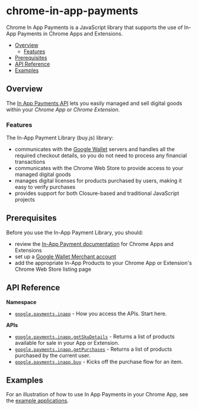 chrome-in-app-payments
======================

Chrome In App Payments is a JavaScript library that supports the use of In-App Payments in Chrome Apps and Extensions.

* [Overview](wiki#overview)
  * [Features](wiki#features)
* [Prerequisites](wiki#prerequisites)
* [API Reference](wiki#api-reference)
* [Examples](wiki#examples)

## Overview

The [In App Payments API]() lets you easily managed and sell digital goods 
within your *Chrome App* or *Chrome Extension*.  
  

### Features

The In-App Payment Library (buy.js) library:

* communicates with the [Google Wallet](https://support.google.com/chrome_webstore/answer/1053354) servers and handles all the required checkout details, so you do not need to process any financial transactions
* communicates with the Chrome Web Store to provide access to your managed digital goods
* manages digital licenses for products purchased by users, making it easy to verify purchases
* provides support for both Closure-based and traditional JavaScript projects

## Prerequisites

Before you use the In-App Payment Library, you should:

* review the [In-App Payment documentation]() for Chrome Apps and Extensions
* set up a [Google Wallet Merchant account](https://wallet.google.com/inapp/merchant/signup.html)
* add the appropriate In-App Products to your Chrome App or Extension's Chrome Web Store listing page


## API Reference

**Namespace**

* [`google.payments.inapp`]() - How you access the APIs. Start here.

**APIs**

* [`google.payments.inapp.getSkuDetails`]() - Returns a list of products available for sale in your App or Extension.
* [`google.payments.inapp.getPurchases`]() - Returns a list of products purchased by the current user.
* [`google.payments.inapp.buy`]() - Kicks off the purchase flow for an item.


## Examples

For an illustration of how to use In App Payments in your Chrome App, see the [example applications]().